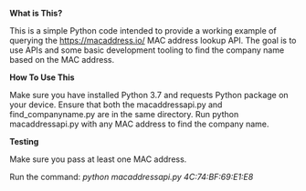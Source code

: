 **What is This?**

This is a simple Python code  intended to provide a working example of querying the https://macaddress.io/ MAC address lookup API. The goal is to use APIs and some basic development tooling to find the company name based on the MAC address.

**How To Use This**

Make sure you have installed Python 3.7 and requests Python package on your device. 
Ensure that both the macaddressapi.py and find_companyname.py are in the same directory.
Run python macaddressapi.py with any MAC address to find the company name.

**Testing**

Make sure you pass at least one MAC address.

Run the command: 
*python macaddressapi.py 4C:74:BF:69:E1:E8*
